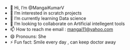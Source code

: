 - 👋 Hi, I’m @MangaiKumarV
- 👀 I’m interested in scratch projects
- 🌱 I’m currently learning Data science
- 💞️ I’m looking to collaborate on Artificial intellegent tools
- 📫 How to reach me email : mangai11@yahoo.com
- 😄 Pronouns: She
- ⚡ Fun fact: Smile every day , can keep doctor away

<!---
MangaiKumarV/MangaiKumarV is a ✨ special ✨ repository because its `README.md` (this file) appears on your GitHub profile.
You can click the Preview link to take a look at your changes.
--->

